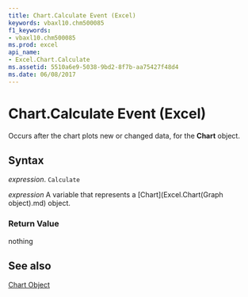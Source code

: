 ```yaml
---
title: Chart.Calculate Event (Excel)
keywords: vbaxl10.chm500085
f1_keywords:
- vbaxl10.chm500085
ms.prod: excel
api_name:
- Excel.Chart.Calculate
ms.assetid: 5510a6e9-5038-9bd2-8f7b-aa75427f48d4
ms.date: 06/08/2017
---
```



# Chart.Calculate Event (Excel)

Occurs after the chart plots new or changed data, for the  **Chart** object.


## Syntax

 _expression_. `Calculate`

 _expression_ A variable that represents a [Chart](Excel.Chart(Graph object).md) object.


### Return Value

nothing


## See also


[Chart Object](Excel.Chart(object).md)

